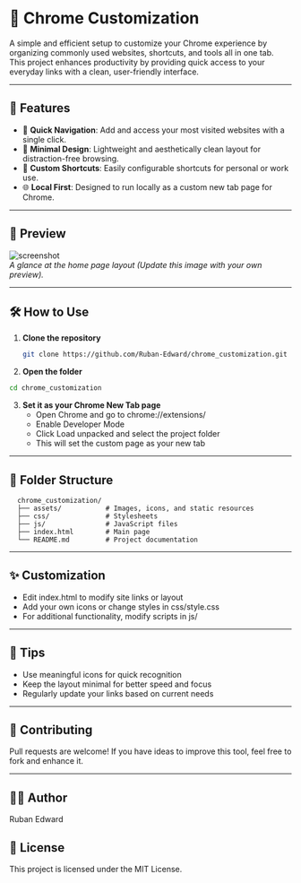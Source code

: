 # 🚀 Chrome Customization

A simple and efficient setup to customize your Chrome experience by organizing commonly used websites, shortcuts, and tools all in one tab. This project enhances productivity by providing quick access to your everyday links with a clean, user-friendly interface.

---

## 🌟 Features

- 🧭 **Quick Navigation**: Add and access your most visited websites with a single click.
- 🎨 **Minimal Design**: Lightweight and aesthetically clean layout for distraction-free browsing.
- 🧩 **Custom Shortcuts**: Easily configurable shortcuts for personal or work use.
- 🌐 **Local First**: Designed to run locally as a custom new tab page for Chrome.

---

## 📸 Preview

![screenshot](assets/screenshot.png)  
*A glance at the home page layout (Update this image with your own preview).*

---

## 🛠️ How to Use

1. **Clone the repository**  
   ```bash
   git clone https://github.com/Ruban-Edward/chrome_customization.git
   ```
   
2. **Open the folder**  
```bash
cd chrome_customization
```

3. **Set it as your Chrome New Tab page**  
   * Open Chrome and go to chrome://extensions/
   * Enable Developer Mode
   * Click Load unpacked and select the project folder
   * This will set the custom page as your new tab
  
---

## 📂 Folder Structure

      chrome_customization/
      ├── assets/           # Images, icons, and static resources
      ├── css/              # Stylesheets
      ├── js/               # JavaScript files
      ├── index.html        # Main page
      └── README.md         # Project documentation

---

## ✨ Customization

   * Edit index.html to modify site links or layout
   * Add your own icons or change styles in css/style.css
   * For additional functionality, modify scripts in js/

---

## 📌 Tips

   * Use meaningful icons for quick recognition
   * Keep the layout minimal for better speed and focus
   * Regularly update your links based on current needs

---

## 🤝 Contributing

Pull requests are welcome! If you have ideas to improve this tool, feel free to fork and enhance it.

---

## 🧑‍💻 Author
Ruban Edward

## 📄 License
This project is licensed under the MIT License.
